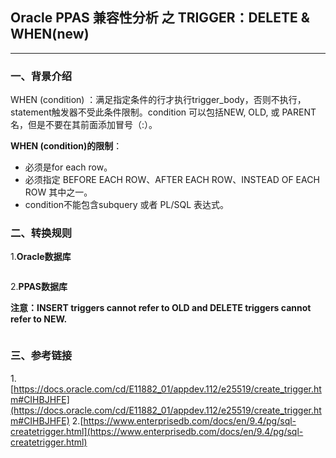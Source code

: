 ## Oracle PPAS 兼容性分析 之 TRIGGER：DELETE & WHEN(new)
---

### 一、背景介绍
WHEN (condition) ：满足指定条件的行才执行trigger_body，否则不执行，statement触发器不受此条件限制。condition 可以包括NEW, OLD, 或 PARENT名，但是不要在其前面添加冒号（:）。

**WHEN (condition)的限制**：
+ 必须是for each row。
+ 必须指定 BEFORE EACH ROW、AFTER EACH ROW、INSTEAD OF EACH ROW 其中之一。
+ condition不能包含subquery 或者 PL/SQL 表达式。

### 二、转换规则
1.**Oracle数据库**
```
```


2.**PPAS数据库**

**注意：INSERT triggers cannot refer to OLD and DELETE triggers cannot refer to NEW.**
```

```

### 三、参考链接
1.[https://docs.oracle.com/cd/E11882_01/appdev.112/e25519/create_trigger.htm#CIHBJHFE](https://docs.oracle.com/cd/E11882_01/appdev.112/e25519/create_trigger.htm#CIHBJHFE)
2.[https://www.enterprisedb.com/docs/en/9.4/pg/sql-createtrigger.html](https://www.enterprisedb.com/docs/en/9.4/pg/sql-createtrigger.html)
